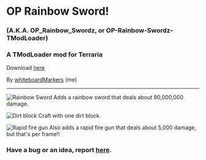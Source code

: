 # OP Rainbow Sword!

### (A.K.A. OP_Rainbow_Swordz, or OP-Rainbow-Swordz-TModLoader)

### A TModLoader mod for Terraria

Download [here](https://github.com/wooden-utensil/OP-Rainbow-Swordz-TModLoader/releases/latest)

By [whiteboardMarkers](https://steamcommunity.com/id/MarkersWillDrawOnThisWhiteboard/) (me)

---

![Rainbow Sword](https://raw.githubusercontent.com/wooden-utensil/OP-Rainbow-Swordz-TModLoader/master/Items/Weapons/Melee/OP_Sword.png) Adds a rainbow sword that deals about 90,000,000 damage.

![Dirt block](https://i.imgur.com/3bKKPn7.png) Craft with one dirt block.

![Rapid fire gun](https://raw.githubusercontent.com/wooden-utensil/OP-Rainbow-Swordz-TModLoader/master/Items/Weapons/Range/Rapid_Fire_Gun.png) Also adds a rapid fire gun that deals about 5,000 damage, but that's per frame!!

### Have a bug or an idea, report [here](https://github.com/wooden-utensil/OP-Rainbow-Swordz-TModLoader/issues/new).
